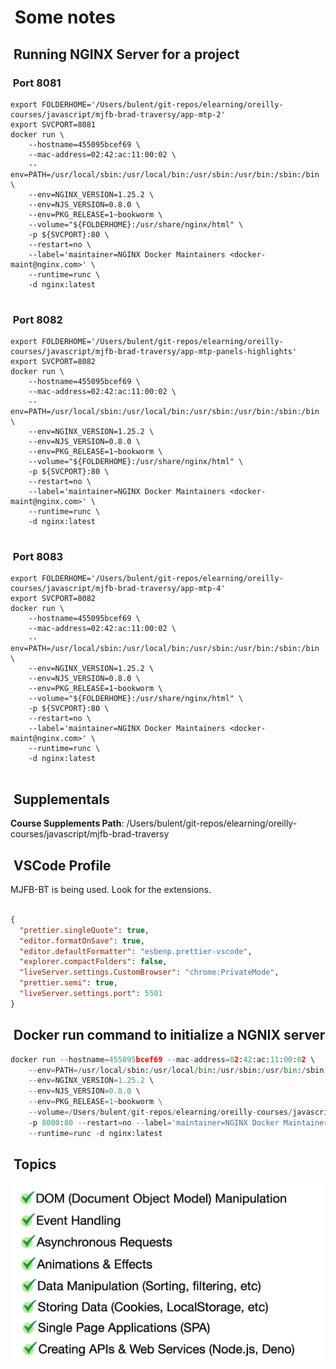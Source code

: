 #  Some notes

##  Running NGINX Server for a project

###  Port 8081

```shell
export FOLDERHOME='/Users/bulent/git-repos/elearning/oreilly-courses/javascript/mjfb-brad-traversy/app-mtp-2'
export SVCPORT=8081
docker run \
    --hostname=455095bcef69 \
    --mac-address=02:42:ac:11:00:02 \
    --env=PATH=/usr/local/sbin:/usr/local/bin:/usr/sbin:/usr/bin:/sbin:/bin \
    --env=NGINX_VERSION=1.25.2 \
    --env=NJS_VERSION=0.8.0 \
    --env=PKG_RELEASE=1~bookworm \
    --volume="${FOLDERHOME}:/usr/share/nginx/html" \
    -p ${SVCPORT}:80 \
    --restart=no \
    --label='maintainer=NGINX Docker Maintainers <docker-maint@nginx.com>' \
    --runtime=runc \
    -d nginx:latest


```

###  Port 8082

```shell
export FOLDERHOME='/Users/bulent/git-repos/elearning/oreilly-courses/javascript/mjfb-brad-traversy/app-mtp-panels-highlights'
export SVCPORT=8082
docker run \
    --hostname=455095bcef69 \
    --mac-address=02:42:ac:11:00:02 \
    --env=PATH=/usr/local/sbin:/usr/local/bin:/usr/sbin:/usr/bin:/sbin:/bin \
    --env=NGINX_VERSION=1.25.2 \
    --env=NJS_VERSION=0.8.0 \
    --env=PKG_RELEASE=1~bookworm \
    --volume="${FOLDERHOME}:/usr/share/nginx/html" \
    -p ${SVCPORT}:80 \
    --restart=no \
    --label='maintainer=NGINX Docker Maintainers <docker-maint@nginx.com>' \
    --runtime=runc \
    -d nginx:latest


```

###  Port 8083

```shell
export FOLDERHOME='/Users/bulent/git-repos/elearning/oreilly-courses/javascript/mjfb-brad-traversy/app-mtp-4'
export SVCPORT=8082
docker run \
    --hostname=455095bcef69 \
    --mac-address=02:42:ac:11:00:02 \
    --env=PATH=/usr/local/sbin:/usr/local/bin:/usr/sbin:/usr/bin:/sbin:/bin \
    --env=NGINX_VERSION=1.25.2 \
    --env=NJS_VERSION=0.8.0 \
    --env=PKG_RELEASE=1~bookworm \
    --volume="${FOLDERHOME}:/usr/share/nginx/html" \
    -p ${SVCPORT}:80 \
    --restart=no \
    --label='maintainer=NGINX Docker Maintainers <docker-maint@nginx.com>' \
    --runtime=runc \
    -d nginx:latest


```

##  Supplementals

**Course Supplements Path**: /Users/bulent/git-repos/elearning/oreilly-courses/javascript/mjfb-brad-traversy

##  VSCode Profile

MJFB-BT is being used. Look for the extensions.

```json title='.vscode/settings.json'

{
  "prettier.singleQuote": true,
  "editor.formatOnSave": true,
  "editor.defaultFormatter": "esbenp.prettier-vscode",
  "explorer.compactFolders": false,
  "liveServer.settings.CustomBrowser": "chrome:PrivateMode",
  "prettier.semi": true,
  "liveServer.settings.port": 5501
}
```

##  Docker run command to initialize a NGNIX server

```python
docker run --hostname=455095bcef69 --mac-address=02:42:ac:11:00:02 \ 
    --env=PATH=/usr/local/sbin:/usr/local/bin:/usr/sbin:/usr/bin:/sbin:/bin \
    --env=NGINX_VERSION=1.25.2 \ 
    --env=NJS_VERSION=0.8.0 \ 
    --env=PKG_RELEASE=1~bookworm \
    --volume=/Users/bulent/git-repos/elearning/oreilly-courses/javascript/mjfb-brad-traversy/09-asynchronous-javascript:/usr/share/nginx/html \ 
    -p 8000:80 --restart=no --label='maintainer=NGINX Docker Maintainers <docker-maint@nginx.com>' \
    --runtime=runc -d nginx:latest
```

##  Topics

![Topics](js-topics.png)

